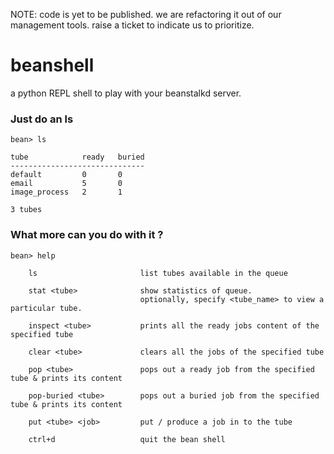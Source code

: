 NOTE: code is yet to be published. we are refactoring it out of our management tools. raise a ticket to indicate us to prioritize.

beanshell
=========
a python REPL shell to play with your beanstalkd server.


### Just do an ls

```
bean> ls

tube      	    ready	buried
------------------------------
default       	0	    0
email        	5	    0
image_process 	2	    1

3 tubes
```

### What more can you do with it ?

```
bean> help

    ls                       list tubes available in the queue
    
    stat <tube>              show statistics of queue.
                             optionally, specify <tube_name> to view a particular tube.
    
    inspect <tube>           prints all the ready jobs content of the specified tube
    
    clear <tube>             clears all the jobs of the specified tube
    
    pop <tube>               pops out a ready job from the specified tube & prints its content    
    
    pop-buried <tube>        pops out a buried job from the specified tube & prints its content    
    
    put <tube> <job>         put / produce a job in to the tube
    
    ctrl+d                   quit the bean shell

```

